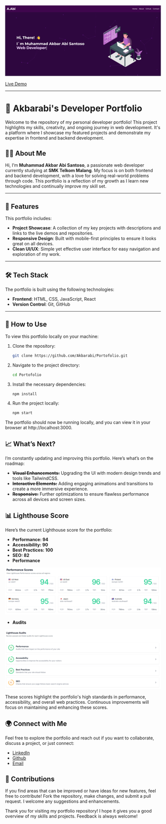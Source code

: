 <p align="center">
  <img src="https://github.com/Akbarabi/Portofolio/blob/main/public/assets/Preview.png" alt="preview">
</p>

[Live Demo](https://abi-portofolio.vercel.app/)

---

# 💼 Akbarabi's Developer Portfolio

Welcome to the repository of my personal developer portfolio! This project highlights my skills, creativity, and ongoing journey in web development. It's a platform where I showcase my featured projects and demonstrate my expertise in frontend and backend development.

## 🧑‍💻 About Me

Hi, I’m **Muhammad Akbar Abi Santoso**, a passionate web developer currently studying at **SMK Telkom Malang**. My focus is on both frontend and backend development, with a love for solving real-world problems through code. This portfolio is a reflection of my growth as I learn new technologies and continually improve my skill set.

---

## 🌟 Features

This portfolio includes:

- **Project Showcase**: A collection of my key projects with descriptions and links to the live demos and repositories.
- **Responsive Design**: Built with mobile-first principles to ensure it looks great on all devices.
- **Clean UI/UX**: Simple yet effective user interface for easy navigation and exploration of my work.

---

## 🛠️ Tech Stack

The portfolio is built using the following technologies:

- **Frontend**: HTML, CSS, JavaScript, React
- **Version Control**: Git, GitHub

---

## 🚀 How to Use

To view this portfolio locally on your machine:

1. Clone the repository:
   ```bash
   git clone https://github.com/Akbarabi/Portofolio.git
2. Navigate to the project directory:
   ```bash
   cd Portofolio
3. Install the necessary dependencies:
   ```bash
   npm install
4. Run the project locally:
   ```bash
   npm start
   ```
  The portfolio should now be running locally, and you can view it in your browser at http://localhost:3000.

## 📈 What’s Next?
I’m constantly updating and improving this portfolio. Here’s what’s on the roadmap:

- ~~**Visual Enhancements:**~~ Upgrading the UI with modern design trends and tools like TailwindCSS.
- ~~**Interactive Elements:**~~ Adding engaging animations and transitions to create a more immersive experience.
- ~~**Responsive:**~~ Further optimizations to ensure flawless performance across all devices and screen sizes.

## 📊 Lighthouse Score
Here’s the current Lighthouse score for the portfolio:

- **Performance: 94**
- **Accessibility: 90**
- **Best Practices: 100**
- **SEO: 82**
- **Performance**
<p align="center">
  <img src="https://github.com/Akbarabi/Portofolio/blob/main/public/assets/Performance.png" alt="performance">
</p>

- **Audits**
<p align="center">
  <img src="https://github.com/Akbarabi/Portofolio/blob/main/public/assets/Audits.png" alt="audits">
</p>

These scores highlight the portfolio's high standards in performance, accessibility, and overall web practices. Continuous improvements will focus on maintaining and enhancing these scores.

## 🌍 Connect with Me
Feel free to explore the portfolio and reach out if you want to collaborate, discuss a project, or just connect:

- [LinkedIn](https://www.linkedin.com/in/akbar-abi-4724a92a9/)
- [Github](https://github.com/Akbarabi)
- [Email](mailto:muhammadakbar.abisantoso07@gmail.com)

## 🤝 Contributions
If you find areas that can be improved or have ideas for new features, feel free to contribute! Fork the repository, make changes, and submit a pull request. I welcome any suggestions and enhancements.

Thank you for visiting my portfolio repository! I hope it gives you a good overview of my skills and projects. Feedback is always welcome!
